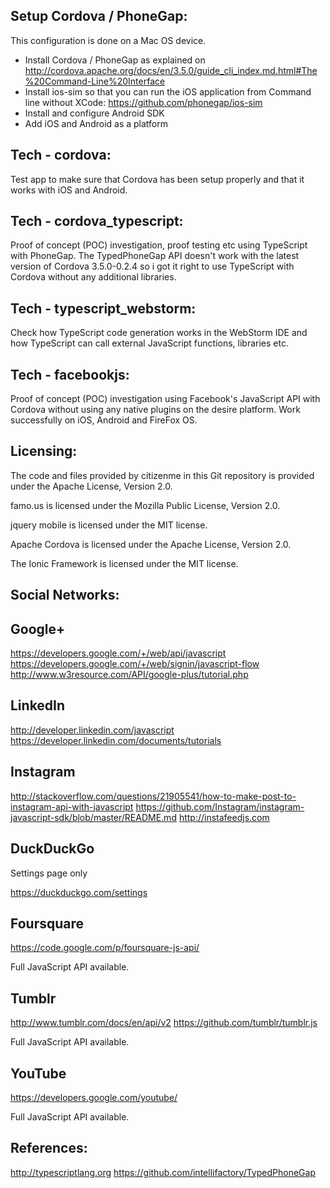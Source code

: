 Setup Cordova / PhoneGap:
--------------------------

This configuration is done on a Mac OS device.

- Install Cordova / PhoneGap as explained on http://cordova.apache.org/docs/en/3.5.0/guide_cli_index.md.html#The%20Command-Line%20Interface
- Install ios-sim so that you can run the iOS application from Command line without XCode: https://github.com/phonegap/ios-sim
- Install and configure Android SDK
- Add iOS and Android as a platform 

Tech - cordova:
---------------

Test app to make sure that Cordova has been setup properly and that it works with iOS and Android.

Tech - cordova_typescript:
--------------------------

Proof of concept (POC) investigation, proof testing etc using TypeScript with PhoneGap.
The TypedPhoneGap API doesn't work with the latest version of Cordova 3.5.0-0.2.4 so i got it right to use TypeScript with Cordova without any additional libraries.

Tech - typescript_webstorm:
----------------------------

Check how TypeScript code generation works in the WebStorm IDE and how TypeScript can call external JavaScript functions, libraries etc.

Tech - facebookjs:
------------------

Proof of concept (POC) investigation using Facebook's JavaScript API with
Cordova without using any native plugins on the desire platform. Work successfully on iOS, Android and FireFox OS.

Licensing:
--------
The code and files provided by citizenme in this Git repository is provided under the Apache License, Version 2.0.

famo.us is licensed under the Mozilla Public License, Version 2.0.

jquery mobile is licensed under the MIT license.

Apache Cordova is licensed under the Apache License, Version 2.0.

The Ionic Framework is licensed under the MIT license.

Social Networks:
-----------------

Google+
-------

https://developers.google.com/+/web/api/javascript
https://developers.google.com/+/web/signin/javascript-flow
http://www.w3resource.com/API/google-plus/tutorial.php

LinkedIn
---------

http://developer.linkedin.com/javascript
https://developer.linkedin.com/documents/tutorials

Instagram
----------

http://stackoverflow.com/questions/21905541/how-to-make-post-to-instagram-api-with-javascript
https://github.com/Instagram/instagram-javascript-sdk/blob/master/README.md
http://instafeedjs.com

DuckDuckGo
----------

Settings page only

https://duckduckgo.com/settings

Foursquare
----------

https://code.google.com/p/foursquare-js-api/

Full JavaScript API available.

Tumblr
-------

http://www.tumblr.com/docs/en/api/v2
https://github.com/tumblr/tumblr.js

Full JavaScript API available.

YouTube
-------

https://developers.google.com/youtube/

Full JavaScript API available.

References:
------------
   http://typescriptlang.org
   https://github.com/intellifactory/TypedPhoneGap


